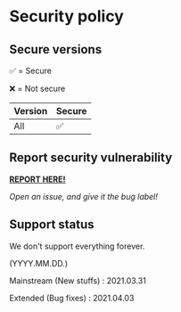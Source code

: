 # Security policy

## Secure versions
:white_check_mark: = Secure

:x: = Not secure

| Version | Secure          |
| ------- | ------------------ |
| All   | :white_check_mark: |

## Report security vulnerability

**[REPORT HERE!](https://github.com/koviubi56/countdown/issues/new?assignees=&labels=Bug&template=bug_report.md&title=BUG)**

*Open an issue, and give it the bug label!*

## Support status

We don't support everything forever.

(YYYY.MM.DD.)

Mainstream (New stuffs) : 2021.03.31

Extended (Bug fixes) : 2021.04.03
